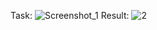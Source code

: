 Task: ![Screenshot_1](https://user-images.githubusercontent.com/117121382/199110436-06a9d69f-3739-4549-a008-0e3ae6cb6144.png)
Result: ![2](https://github.com/demurre/CPPLearning/assets/117121382/316d6a31-857c-456e-beb6-215f01f0bf44)
